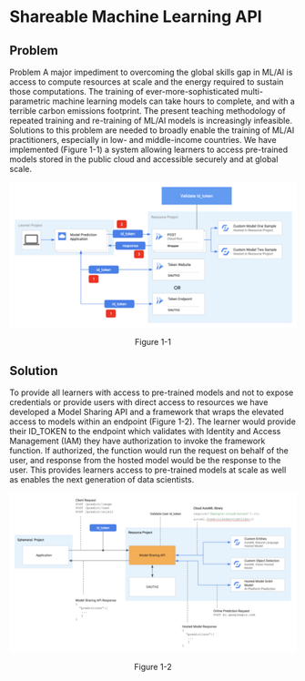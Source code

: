 # Shareable Machine Learning API


## Problem
Problem
A major impediment to overcoming the global skills gap in ML/AI is access to compute resources at scale and the energy required to sustain those computations.  The training of ever-more-sophisticated multi-parametric machine learning models can take hours to complete, and with a terrible carbon emissions footprint.  The present teaching methodology of repeated training and re-training of ML/AI models is increasingly infeasible.  Solutions to this problem are needed to broadly enable the training of ML/AI practitioners, especially in low- and middle-income countries.  We have implemented (Figure 1-1) a system allowing learners to access pre-trained models stored in the public cloud and accessible securely and at global scale. 

![workflow](img/sml-api-flow.png)
<p style="text-align: center;" markdown="1">Figure 1-1</p>

## Solution
To provide all learners with access to pre-trained models and not to expose credentials or provide users with direct access to resources we have developed a Model Sharing API and a framework that wraps the elevated access to models within an endpoint (Figure 1-2). The learner would provide their ID_TOKEN to the endpoint which validates with Identity and Access Management (IAM) they have authorization to invoke the framework function. If authorized, the function would run the request on behalf of the user, and response from the hosted model would be the response to the user. This provides learners access to pre-trained models at scale as well as enables the next generation of data scientists.

![architecture](img/architecture.png)
<p style="text-align: center;" markdown="1">Figure 1-2</p>

